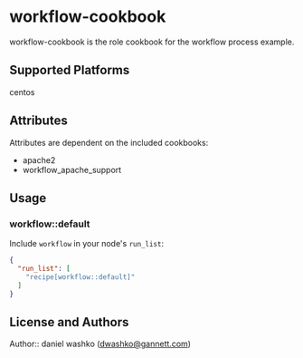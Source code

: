 # workflow-cookbook

workflow-cookbook is the role cookbook for the workflow process example.

## Supported Platforms

centos

## Attributes

Attributes are dependent on the included cookbooks:

 - apache2
 - workflow_apache_support

## Usage

### workflow::default

Include `workflow` in your node's `run_list`:

```json
{
  "run_list": [
    "recipe[workflow::default]"
  ]
}
```

## License and Authors

Author:: daniel washko (<dwashko@gannett.com>)
